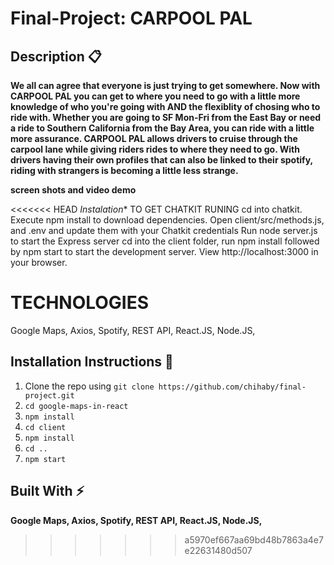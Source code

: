 # Final-Project: CARPOOL PAL

## Description :clipboard:
**We all can agree that everyone is just trying to get somewhere. Now with CARPOOL PAL you can get to where you need to go with a little more knowledge of who you're going with AND the flexiblity of chosing who to ride with. Whether you are going to SF Mon-Fri from the East Bay or need a ride to Southern California from the Bay Area, you can ride with a little more assurance. CARPOOL PAL allows drivers to cruise through the carpool lane while giving riders rides to where they need to go. With drivers having their own profiles that can also be linked to their spotify, riding with strangers is becoming a little less strange. </H3>**


**screen shots and video demo</H3>**


<<<<<<< HEAD
**Instalation*</H3>**
TO GET CHATKIT RUNING
cd into chatkit.
Execute npm install to download dependencies.
Open client/src/methods.js, and .env and update them with your Chatkit credentials
Run node server.js to start the Express server
cd into the client folder, run npm install followed by npm start to start the development server. View http://localhost:3000 in your browser.

**TECHNOLOGIES</H3>**
 Google Maps, Axios, Spotify, REST API, React.JS, Node.JS, 
=======
## Installation Instructions :wrench:

1. Clone the repo using `git clone https://github.com/chihaby/final-project.git`
2. `cd google-maps-in-react`
3. `npm install`
4. `cd client`
5. `npm install`
7. `cd ..`
8. `npm start`


## Built With :zap:
 **Google Maps, Axios, Spotify, REST API, React.JS, Node.JS,</H3>**
>>>>>>> a5970ef667aa69bd48b7863a4e7e22631480d507

